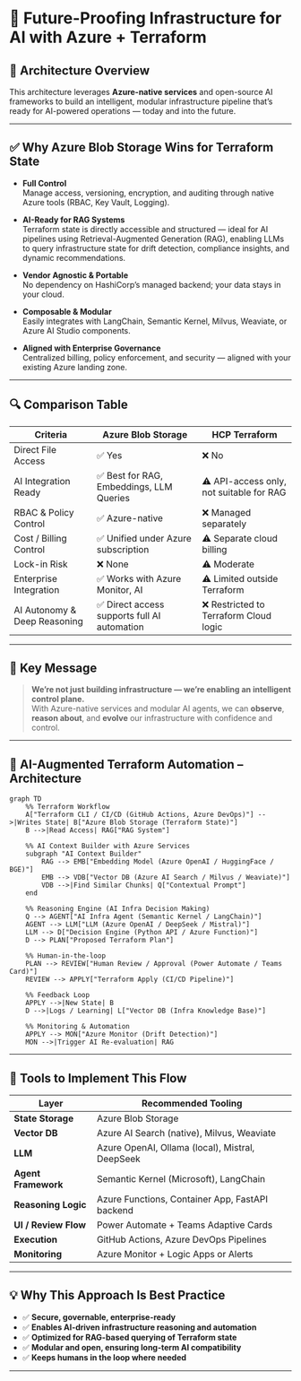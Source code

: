 # 🚀 Future-Proofing Infrastructure for AI with Azure + Terraform

## 🧭 Architecture Overview

This architecture leverages **Azure-native services** and open-source AI frameworks to build an intelligent, modular infrastructure pipeline that’s ready for AI-powered operations — today and into the future.

---

## ✅ Why Azure Blob Storage Wins for Terraform State

- **Full Control**  
  Manage access, versioning, encryption, and auditing through native Azure tools (RBAC, Key Vault, Logging).

- **AI-Ready for RAG Systems**  
  Terraform state is directly accessible and structured — ideal for AI pipelines using Retrieval-Augmented Generation (RAG), enabling LLMs to query infrastructure state for drift detection, compliance insights, and dynamic recommendations.

- **Vendor Agnostic & Portable**  
  No dependency on HashiCorp’s managed backend; your data stays in your cloud.

- **Composable & Modular**  
  Easily integrates with LangChain, Semantic Kernel, Milvus, Weaviate, or Azure AI Studio components.

- **Aligned with Enterprise Governance**  
  Centralized billing, policy enforcement, and security — aligned with your existing Azure landing zone.

---

## 🔍 Comparison Table

| Criteria               | **Azure Blob Storage**                                 | **HCP Terraform**                     |
|------------------------|--------------------------------------------------------|---------------------------------------|
| Direct File Access     | ✅ Yes                                               | ❌ No                                 |
| AI Integration Ready   | ✅ Best for RAG, Embeddings, LLM Queries              | ⚠️ API-access only, not suitable for RAG |
| RBAC & Policy Control  | ✅ Azure-native                                       | ❌ Managed separately                 |
| Cost / Billing Control | ✅ Unified under Azure subscription                   | ⚠️ Separate cloud billing             |
| Lock-in Risk           | ❌ None                                               | ⚠️ Moderate                           |
| Enterprise Integration | ✅ Works with Azure Monitor, AI                       | ⚠️ Limited outside Terraform          |
| AI Autonomy & Deep Reasoning | ✅ Direct access supports full AI automation   | ❌ Restricted to Terraform Cloud logic |

---

## 🔑 Key Message

> **We’re not just building infrastructure — we’re enabling an intelligent control plane.**  
> With Azure-native services and modular AI agents, we can **observe**, **reason about**, and **evolve** our infrastructure with confidence and control.

---

## 🧠 AI-Augmented Terraform Automation – Architecture

```mermaid
graph TD
    %% Terraform Workflow
    A["Terraform CLI / CI/CD (GitHub Actions, Azure DevOps)"] -->|Writes State| B["Azure Blob Storage (Terraform State)"]
    B -->|Read Access| RAG["RAG System"]

    %% AI Context Builder with Azure Services
    subgraph "AI Context Builder"
        RAG --> EMB["Embedding Model (Azure OpenAI / HuggingFace / BGE)"]
        EMB --> VDB["Vector DB (Azure AI Search / Milvus / Weaviate)"]
        VDB -->|Find Similar Chunks| Q["Contextual Prompt"]
    end

    %% Reasoning Engine (AI Infra Decision Making)
    Q --> AGENT["AI Infra Agent (Semantic Kernel / LangChain)"]
    AGENT --> LLM["LLM (Azure OpenAI / DeepSeek / Mistral)"]
    LLM --> D["Decision Engine (Python API / Azure Function)"]
    D --> PLAN["Proposed Terraform Plan"]

    %% Human-in-the-loop
    PLAN --> REVIEW["Human Review / Approval (Power Automate / Teams Card)"]
    REVIEW --> APPLY["Terraform Apply (CI/CD Pipeline)"]

    %% Feedback Loop
    APPLY -->|New State| B
    D -->|Logs / Learning| L["Vector DB (Infra Knowledge Base)"]

    %% Monitoring & Automation
    APPLY --> MON["Azure Monitor (Drift Detection)"]
    MON -->|Trigger AI Re-evaluation| RAG
```

---

## 🧰 Tools to Implement This Flow

| Layer                      | Recommended Tooling                              |
|---------------------------|---------------------------------------------------|
| **State Storage**         | Azure Blob Storage                               |
| **Vector DB**             | Azure AI Search (native), Milvus, Weaviate       |
| **LLM**                   | Azure OpenAI, Ollama (local), Mistral, DeepSeek  |
| **Agent Framework**       | Semantic Kernel (Microsoft), LangChain           |
| **Reasoning Logic**       | Azure Functions, Container App, FastAPI backend  |
| **UI / Review Flow**      | Power Automate + Teams Adaptive Cards            |
| **Execution**             | GitHub Actions, Azure DevOps Pipelines           |
| **Monitoring**            | Azure Monitor + Logic Apps or Alerts             |

---

## 💡 Why This Approach Is Best Practice

- ✅ **Secure, governable, enterprise-ready**
- ✅ **Enables AI-driven infrastructure reasoning and automation**
- ✅ **Optimized for RAG-based querying of Terraform state**
- ✅ **Modular and open, ensuring long-term AI compatibility**
- ✅ **Keeps humans in the loop where needed**

---